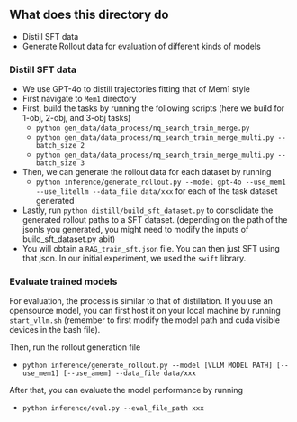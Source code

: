 ## What does this directory do
- Distill SFT data
- Generate Rollout data for evaluation of different kinds of models

### Distill SFT data
- We use GPT-4o to distill trajectories fitting that of Mem1 style
- First navigate to `Mem1` directory
- First, build the tasks by running the following scripts (here we build for 1-obj, 2-obj, and 3-obj tasks)
    - `python gen_data/data_process/nq_search_train_merge.py`
    - `python gen_data/data_process/nq_search_train_merge_multi.py --batch_size 2`
    - `python gen_data/data_process/nq_search_train_merge_multi.py --batch_size 3`
- Then, we can generate the rollout data for each dataset by running
    - `python inference/generate_rollout.py --model gpt-4o --use_mem1 --use_litellm --data_file data/xxx` for each of the task dataset generated
- Lastly, run `python distill/build_sft_dataset.py` to consolidate the generated rollout paths to a SFT dataset. (depending on the path of the jsonls you generated, you might need to modify the inputs of build_sft_dataset.py abit)
- You will obtain a `RAG_train_sft.json` file. You can then just SFT using that json. In our initial experiment, we used the `swift` library.

### Evaluate trained models

For evaluation, the process is similar to that of distillation. If you use an opensource model, you can first host it on your local machine by running `start_vllm.sh` (remember to first modify the model path and cuda visible devices in the bash file).


Then, run the rollout generation file
- `python inference/generate_rollout.py --model [VLLM MODEL PATH] [--use_mem1] [--use_amem] --data_file data/xxx`


After that, you can evaluate the model performance by running
- `python inference/eval.py --eval_file_path xxx`
